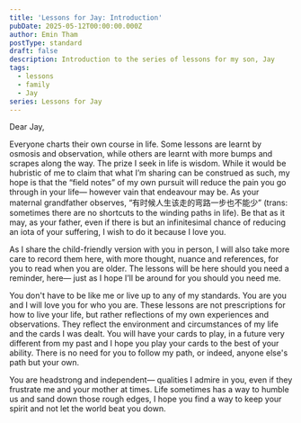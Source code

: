 ```yaml
---
title: 'Lessons for Jay: Introduction'
pubDate: 2025-05-12T00:00:00.000Z
author: Emin Tham
postType: standard
draft: false
description: Introduction to the series of lessons for my son, Jay
tags:
  - lessons
  - family
  - Jay
series: Lessons for Jay
---
```


Dear Jay,

Everyone charts their own course in life. Some lessons are learnt by osmosis
and observation, while others are learnt with more bumps and scrapes along the way. The prize I seek in life is wisdom. While it would be hubristic of me to claim that what I’m sharing can be construed as such, my hope is that the “field notes” of my own pursuit will reduce the pain you go through in your life— however vain that endeavour may be. As your maternal grandfather observes, “有时候人生该走的弯路一步也不能少” (trans: sometimes there are no shortcuts to the winding paths in life). Be that as it may, as your father, even if there is but an infinitesimal chance of reducing an iota of your suffering, I wish to do it because I love you.

As I share the child-friendly version with you in person, I will also take more care to record them here, with more thought, nuance and references, for you to read when you are older. The lessons will be here should you need a reminder, here— just as I hope I’ll be around for you should you need me.

You don't have to be like me or live up to any of my standards. You are you and I will love you for who you are. These lessons are not prescriptions
for how to live your life, but rather reflections of my own experiences and
observations. They reflect the environment and circumstances of my life and the cards I was dealt. You will have your cards to play, in a future very
different from my past and I hope you play your cards to the best of your ability.
There is no need for you to follow my path, or indeed, anyone else's path but your own.

You are headstrong and independent— qualities I admire in you, even if they frustrate me and your mother at times. Life sometimes has a way to humble us and sand down those rough edges, I hope you find a way to keep your spirit and not let the world beat you down.
